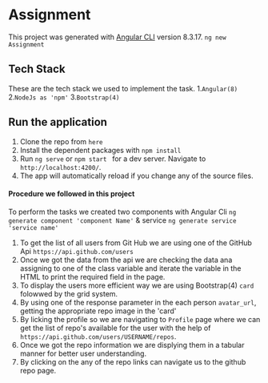 # Assignment

This project was generated with [Angular CLI](https://github.com/angular/angular-cli) version 8.3.17. `ng new Assignment`

## Tech Stack
 These are the tech stack we used to implement the task.
 1.`Angular(8)`
 2.`NodeJs as 'npm'`
 3.`Bootstrap(4)`

## Run the application
1. Clone the repo from `here`
2. Install the dependent packages with `npm install`
3. Run `ng serve` or `npm start ` for a dev server. Navigate to `http://localhost:4200/`. 
4. The app will automatically reload if you change any of the source files.

#### Procedure we followed in this project
To perform the tasks we created two components with Angular Cli `ng generate component 'component Name'` & service `ng generate service 'service name'`
1. To get the list of all users from Git Hub we are using one of the GitHub Api `https://api.github.com/users`
2. Once we got the data from the api we are checking the data ana assigning to one of the class variable and iterate the variable in the HTML to print the required field in the page.
3. To display the users more efficient way we are using Bootstrap(4) `card` folowwed by the grid system.
4. By using one of the response parameter in the each person `avatar_url`, getting the appropriate repo image in the 'card'
5. By licking the profile so we are navigating to `Profile` page where we can get the list of repo's available for the user with the help of `https://api.github.com/users/USERNAME/repos`.
6. Once we got the repo information we are displying them in a tabular manner for better user understanding.
7. By clicking on the any of the repo links can navigate us to the github repo page.